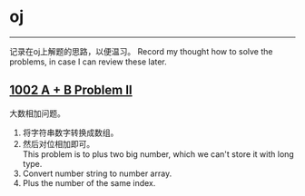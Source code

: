 # oj
---
记录在oj上解题的思路，以便温习。
Record my thought how to solve the problems, in case I can review these later.

## [1002 A + B Problem II](http://acm.hdu.edu.cn/showproblem.php?pid=1002)
大数相加问题。<br>
1. 将字符串数字转换成数组。
2. 然后对位相加即可。
<br>This problem is to plus two big number, which we can't store it with long type.<br>
1. Convert number string to number array.
2. Plus the number of the same index.